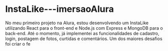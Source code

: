 # InstaLike---imersaoAlura
No meu primeiro projeto na Alura, estou desenvolvendo um InstaLike utilizando React para o front-end e Node.js com Express e MongoDB para o back-end. Até o momento, já implementei as funcionalidades de cadastro, login, postagem de fotos, curtidas e comentários. Um dos maiores desafios foi criar o fe
